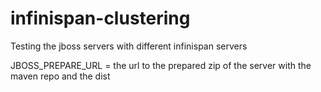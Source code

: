 # infinispan-clustering
Testing the jboss servers with different infinispan servers

JBOSS_PREPARE_URL = the url to the prepared zip of the server with the maven repo and the dist
